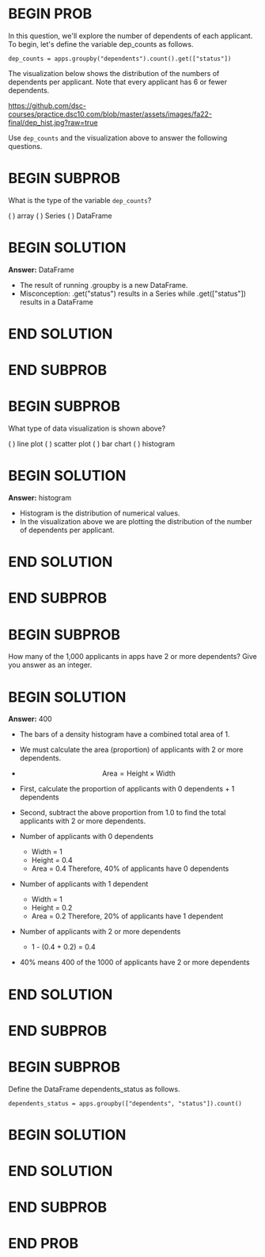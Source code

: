# BEGIN PROB

In this question, we'll explore the number of dependents of each applicant. To begin, let's define the variable dep_counts as follows. 

`dep_counts = apps.groupby("dependents").count().get(["status"])`

The visualization below shows the distribution of the numbers of dependents	per applicant. Note that every applicant has 6 or fewer dependents.

https://github.com/dsc-courses/practice.dsc10.com/blob/master/assets/images/fa22-final/dep_hist.jpg?raw=true

Use `dep_counts` and the visualization above to answer the following questions.

# BEGIN SUBPROB

What is the type of the variable `dep_counts`?

( ) array
( ) Series
( ) DataFrame

# BEGIN SOLUTION

**Answer:** DataFrame

- The result of running .groupby is a new DataFrame. 
- Misconception: .get("status") results in a Series while .get(["status"]) results in a DataFrame 

# END SOLUTION

# END SUBPROB

# BEGIN SUBPROB

What type of data visualization is shown above?

( ) line plot
( ) scatter plot
( ) bar chart
( ) histogram

# BEGIN SOLUTION

**Answer:** histogram 

- Histogram is the distribution of numerical values. 
- In the visualization above we are plotting the distribution of the number of dependents per applicant.

# END SOLUTION

# END SUBPROB

# BEGIN SUBPROB

How many of the 1,000 applicants in apps have 2 or more dependents? Give you answer as an integer. 

# BEGIN SOLUTION

**Answer:** 400 

- The bars of a density histogram have a combined total area of 1. 
- We must calculate the area (proportion) of applicants with 2 or more dependents. 
- $$\text{Area} = \text{Height} \times \text{Width}$$

- First, calculate the proportion of applicants with 0 dependents + 1 dependents
- Second, subtract the above proportion from 1.0 to find the total applicants with 2 or more dependents.

- Number of applicants with 0 dependents
	- Width = 1
	- Height = 0.4
	- Area = 0.4 Therefore, 40% of applicants have 0 dependents
	
- Number of applicants with 1 dependent 
	- Width = 1 
	- Height = 0.2
	- Area = 0.2 Therefore, 20% of applicants have 1 dependent	

- Number of applicants with 2 or more dependents 
	- 1 - (0.4 + 0.2) = 0.4
	
- 40% means 400 of the 1000 of applicants have 2 or more dependents

# END SOLUTION

# END SUBPROB

# BEGIN SUBPROB

Define the DataFrame dependents_status as follows.

`dependents_status = apps.groupby(["dependents", "status"]).count()`

# BEGIN SOLUTION

# END SOLUTION

# END SUBPROB


# END PROB

